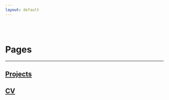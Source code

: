 ```yaml
---
layout: default
---
```

<br>
<br>

# Pages

---

## [Projects](./projects.html)

## [CV](/assets/General%20CV.pdf)